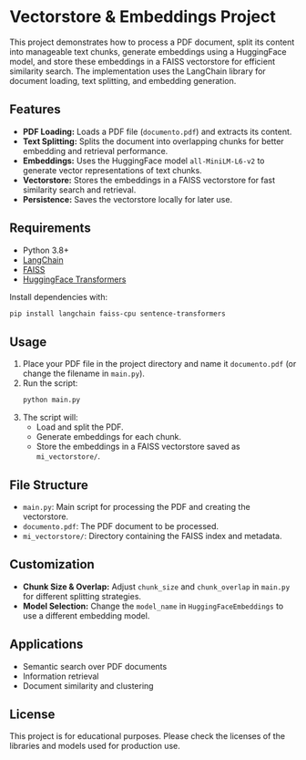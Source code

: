 # Vectorstore & Embeddings Project

This project demonstrates how to process a PDF document, split its content into manageable text chunks, generate embeddings using a HuggingFace model, and store these embeddings in a FAISS vectorstore for efficient similarity search. The implementation uses the LangChain library for document loading, text splitting, and embedding generation.

## Features
- **PDF Loading:** Loads a PDF file (`documento.pdf`) and extracts its content.
- **Text Splitting:** Splits the document into overlapping chunks for better embedding and retrieval performance.
- **Embeddings:** Uses the HuggingFace model `all-MiniLM-L6-v2` to generate vector representations of text chunks.
- **Vectorstore:** Stores the embeddings in a FAISS vectorstore for fast similarity search and retrieval.
- **Persistence:** Saves the vectorstore locally for later use.

## Requirements
- Python 3.8+
- [LangChain](https://python.langchain.com/)
- [FAISS](https://github.com/facebookresearch/faiss)
- [HuggingFace Transformers](https://huggingface.co/transformers/)

Install dependencies with:
```bash
pip install langchain faiss-cpu sentence-transformers
```

## Usage
1. Place your PDF file in the project directory and name it `documento.pdf` (or change the filename in `main.py`).
2. Run the script:
   ```bash
   python main.py
   ```
3. The script will:
   - Load and split the PDF.
   - Generate embeddings for each chunk.
   - Store the embeddings in a FAISS vectorstore saved as `mi_vectorstore/`.

## File Structure
- `main.py`: Main script for processing the PDF and creating the vectorstore.
- `documento.pdf`: The PDF document to be processed.
- `mi_vectorstore/`: Directory containing the FAISS index and metadata.

## Customization
- **Chunk Size & Overlap:** Adjust `chunk_size` and `chunk_overlap` in `main.py` for different splitting strategies.
- **Model Selection:** Change the `model_name` in `HuggingFaceEmbeddings` to use a different embedding model.

## Applications
- Semantic search over PDF documents
- Information retrieval
- Document similarity and clustering

## License
This project is for educational purposes. Please check the licenses of the libraries and models used for production use.
